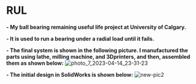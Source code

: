 # RUL
**- My ball bearing remaining useful life project at University of Calgary.**

**- It is used to run a bearing under a radial load until it fails.**

**- The final system is shown in the following picture. I manufactured the parts using lathe, milling machine, and 3Dprinters, and then, assembled them as shown below:**
![photo_7_2023-04-14_23-31-23](https://github.com/hajnayeb/RUL/assets/74108898/2d3ad33f-468c-4f79-a039-ea15f28d391b)

**- The initial design in SolidWorks is shown below:**
![new-pic2](https://user-images.githubusercontent.com/74108898/236718494-da823525-4d91-4d15-9319-4f4af6db2b5b.jpg)
